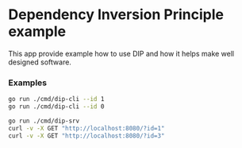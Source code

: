 # Dependency Inversion Principle example

This app provide example how to use DIP and how it helps make well designed software.

### Examples

```bash
go run ./cmd/dip-cli --id 1
go run ./cmd/dip-cli --id 0
```

```bash
go run ./cmd/dip-srv
curl -v -X GET "http://localhost:8080/?id=1"
curl -v -X GET "http://localhost:8080/?id=3"
```
